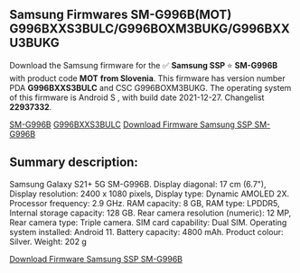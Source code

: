 <h2>Samsung Firmwares SM-G996B(MOT) G996BXXS3BULC/G996BOXM3BUKG/G996BXXU3BUKG</h2>
Download the Samsung firmware for the ✅ <strong>Samsung SSP </strong> ⭐ <strong>SM-G996B</strong> with product code <strong>MOT</strong> <strong> from Slovenia</strong>. This firmware has version number PDA <strong>G996BXXS3BULC</strong> and CSC G996BOXM3BUKG. The operating system of this firmware is Android S , with build date 2021-12-27. Changelist <strong>22937332</strong>.

[SM-G996B](https://samfirm.shop/samsung/model/SM-G996B)
[G996BXXS3BULC](https://samfirm.shop/samsung/pda/G996BXXS3BULC)
[Download Firmware Samsung SSP SM-G996B](https://samfirm.shop/samsung/firmware/485810)
<h2>Summary description:</h2>
<p>Samsung Galaxy S21+ 5G SM-G996B. Display diagonal: 17 cm (6.7"), Display resolution: 2400 x 1080 pixels, Display type: Dynamic AMOLED 2X. Processor frequency: 2.9 GHz. RAM capacity: 8 GB, RAM type: LPDDR5, Internal storage capacity: 128 GB. Rear camera resolution (numeric): 12 MP, Rear camera type: Triple camera. SIM card capability: Dual SIM. Operating system installed: Android 11. Battery capacity: 4800 mAh. Product colour: Silver. Weight: 202 g</p>


[Download Firmware Samsung SSP SM-G996B](https://samfirm.shop/samsung/firmware/485810)
